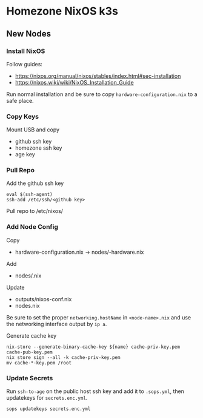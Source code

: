 # Homezone NixOS k3s

## New Nodes

### Install NixOS

Follow guides:
- https://nixos.org/manual/nixos/stables/index.html#sec-installation
- https://nixos.wiki/wiki/NixOS_Installation_Guide

Run normal installation and be sure to copy `hardware-configuration.nix` to a safe place.

### Copy Keys

Mount USB and copy
- github ssh key
- homezone ssh key
- age key

### Pull Repo
Add the github ssh key

```
eval $(ssh-agent)
ssh-add /etc/ssh/<github key>
```

Pull repo to /etc/nixos/

### Add Node Config

Copy
- hardware-configuration.nix -> nodes/<node-name>-hardware.nix

Add
- nodes/<node-name>.nix

Update
- outputs/nixos-conf.nix
- nodes.nix

Be sure to set the proper `networking.hostName` in `<node-name>.nix` and use the networking interface output by `ip a`.

Generate cache key
```
nix-store --generate-binary-cache-key ${name} cache-priv-key.pem cache-pub-key.pem
nix store sign --all -k cache-priv-key.pem
mv cache-*-key.pem /root
```

### Update Secrets

Run `ssh-to-age` on the public host ssh key and add it to `.sops.yml`, then updatekeys for `secrets.enc.yml`.
```
sops updatekeys secrets.enc.yml
```

